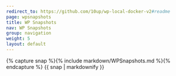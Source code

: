 ```yaml
---
redirect_to: https://github.com/10up/wp-local-docker-v2#readme
page: wpsnapshots
title: WP Snapshots
nav: WP Snapshots
group: navigation
weight: 5
layout: default
---
```


<div class="docs-section">
		{% capture snap %}{% include markdown/WPSnapshots.md %}{% endcapture %}
		{{ snap | markdownify }}
</div>
